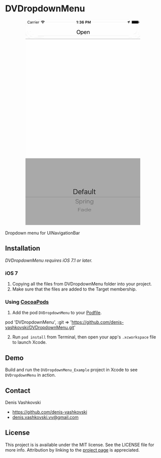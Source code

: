 # DVDropdownMenu

<p align="center">
<img src="DVDropdownMenu_Example/DVDropdownMenu_Example.gif" alt="Sample">
</p>

Dropdown menu for UINavigationBar

## Installation
*DVDropdownMenu requires iOS 7.1 or later.*

### iOS 7

1.  Copying all the files from DVDropdownMenu folder into your project.
2.  Make sure that the files are added to the Target membership.

### Using [CocoaPods](http://cocoapods.org)

1.  Add the pod `DVDropdownMenu` to your [Podfile](http://guides.cocoapods.org/using/the-podfile.html).

pod 'DVDropdownMenu', :git => 'https://github.com/denis-vashkovski/DVDropdownMenu.git'

2.  Run `pod install` from Terminal, then open your app's `.xcworkspace` file to launch Xcode.

## Demo

Build and run the `DVDropdownMenu_Example` project in Xcode to see `DVDropdownMenu` in action.

## Contact

Denis Vashkovski

- https://github.com/denis-vashkovski
- denis.vashkovski.vv@gmail.com

## License

This project is is available under the MIT license. See the LICENSE file for more info. Attribution by linking to the [project page](https://github.com/denis-vashkovski/DVDropdownMenu) is appreciated.
